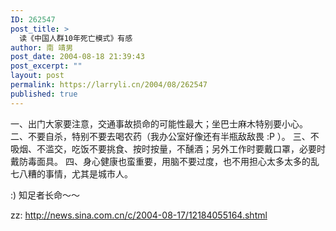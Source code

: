 ```yaml
---
ID: 262547
post_title: >
  读《中国人群10年死亡模式》有感
author: 南 靖男
post_date: 2004-08-18 21:39:43
post_excerpt: ""
layout: post
permalink: https://larryli.cn/2004/08/262547
published: true
---
```

一、出门大家要注意，交通事故损命的可能性最大；坐巴士麻木特别要小心。
二、不要自杀，特别不要去喝农药（我办公室好像还有半瓶敌敌畏 :P ）。
三、不吸烟、不滥交，吃饭不要挑食、按时按量，不醺酒；另外工作时要戴口罩，必要时戴防毒面具。
四、身心健康也蛮重要，用脑不要过度，也不用担心太多太多的乱七八糟的事情，尤其是城市人。

:) 知足者长命～～

zz: http://news.sina.com.cn/c/2004-08-17/12184055164.shtml
